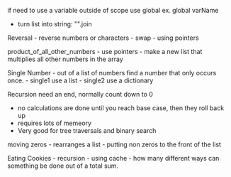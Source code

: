 if need to use a variable outside of scope use global
ex.  global varName

- turn list into string: "".join

Reversal 
    - reverse numbers or characters
    - swap
    - using pointers

product_of_all_other_numbers
    - use pointers
    - make a new list that multiplies all other numbers in the array



Single Number
    - out of a list of numbers find a number that only occurs once.
    - single1 use a list
    - single2 use a dictionary


    


Recursion
need an end, normally count down to 0
- no calculations are done until you reach base case, then they roll back up
- requires lots of memeory
- Very good for tree traversals and binary search

moving zeros
    - rearranges a list
    - putting non zeros to the front of the list

Eating Cookies
    - recursion
    - using cache
    - how many different ways can something be done out of a total sum.
